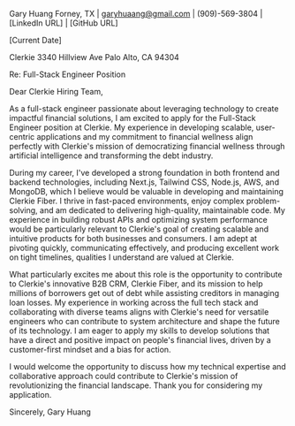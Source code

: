 Gary Huang
Forney, TX | garyhuaang@gmail.com | (909)-569-3804 | [LinkedIn URL] | [GitHub URL]

[Current Date]

Clerkie
3340 Hillview Ave
Palo Alto, CA 94304

Re: Full-Stack Engineer Position

Dear Clerkie Hiring Team,

As a full-stack engineer passionate about leveraging technology to create impactful financial solutions, I am excited to apply for the Full-Stack Engineer position at Clerkie. My experience in developing scalable, user-centric applications and my commitment to financial wellness align perfectly with Clerkie's mission of democratizing financial wellness through artificial intelligence and transforming the debt industry.

During my career, I've developed a strong foundation in both frontend and backend technologies, including Next.js, Tailwind CSS, Node.js, AWS, and MongoDB, which I believe would be valuable in developing and maintaining Clerkie Fiber. I thrive in fast-paced environments, enjoy complex problem-solving, and am dedicated to delivering high-quality, maintainable code. My experience in building robust APIs and optimizing system performance would be particularly relevant to Clerkie's goal of creating scalable and intuitive products for both businesses and consumers. I am adept at pivoting quickly, communicating effectively, and producing excellent work on tight timelines, qualities I understand are valued at Clerkie.

What particularly excites me about this role is the opportunity to contribute to Clerkie's innovative B2B CRM, Clerkie Fiber, and its mission to help millions of borrowers get out of debt while assisting creditors in managing loan losses. My experience in working across the full tech stack and collaborating with diverse teams aligns with Clerkie's need for versatile engineers who can contribute to system architecture and shape the future of its technology. I am eager to apply my skills to develop solutions that have a direct and positive impact on people's financial lives, driven by a customer-first mindset and a bias for action.

I would welcome the opportunity to discuss how my technical expertise and collaborative approach could contribute to Clerkie's mission of revolutionizing the financial landscape. Thank you for considering my application.

Sincerely,
Gary Huang
